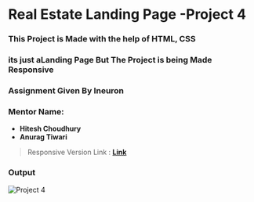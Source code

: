 # Real Estate Landing Page -Project 4

### This Project is Made with the help of HTML, CSS
### its just aLanding Page But The Project is being Made Responsive
### Assignment Given By Ineuron 
### Mentor Name: 
- **Hitesh Choudhury**
- **Anurag Tiwari**

>Responsive Version Link : **[Link](https://real-estate-langingpage-project4.netlify.app/)**  

### Output
![Project 4](./Real%20Estate%20-%20Desktop.png)

